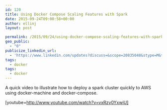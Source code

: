 ```yaml
---
id: 120
title: Using Docker Compose Scaling Features with Spark
date: 2015-09-24T09:00:58+00:00
author: ellinj
layout: post

permalink: /2015/09/24/using-docker-compose-scaling-features-with-spark/
geo_public:
  - "0"
publicize_linkedin_url:
  - 'https://www.linkedin.com/updates?discuss=&scope=20835048&stype=M&topic=6052816584106401793&type=U&a=d_ES'
tags:
  - docker
tags:
  - docker
---
```

A quick video to illustrate how to deploy a spark cluster quickly to AWS using docker-machine and docker-compose.

[youtube=http://www.youtube.com/watch?v=vxRzy0YxwiU]

&nbsp;